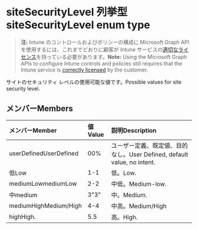 # <a name="sitesecuritylevel-enum-type"></a><span data-ttu-id="87d44-101">siteSecurityLevel 列挙型</span><span class="sxs-lookup"><span data-stu-id="87d44-101">siteSecurityLevel enum type</span></span>

> <span data-ttu-id="87d44-102">**注:** Intune のコントロールおよびポリシーの構成に Microsoft Graph API を使用するには、これまでどおりに顧客が Intune サービスの[適切なライセンス](https://go.microsoft.com/fwlink/?linkid=839381)を持っている必要があります。</span><span class="sxs-lookup"><span data-stu-id="87d44-102">**Note:** Using the Microsoft Graph APIs to configure Intune controls and policies still requires that the Intune service is [correctly licensed](https://go.microsoft.com/fwlink/?linkid=839381) by the customer.</span></span>

<span data-ttu-id="87d44-103">サイトのセキュリティ レベルの使用可能な値です。</span><span class="sxs-lookup"><span data-stu-id="87d44-103">Possible values for site security level.</span></span>
## <a name="members"></a><span data-ttu-id="87d44-104">メンバー</span><span class="sxs-lookup"><span data-stu-id="87d44-104">Members</span></span>
|<span data-ttu-id="87d44-105">メンバー</span><span class="sxs-lookup"><span data-stu-id="87d44-105">Member</span></span>|<span data-ttu-id="87d44-106">値</span><span class="sxs-lookup"><span data-stu-id="87d44-106">Value</span></span>|<span data-ttu-id="87d44-107">説明</span><span class="sxs-lookup"><span data-stu-id="87d44-107">Description</span></span>|
|:---|:---|:---|
|<span data-ttu-id="87d44-108">userDefined</span><span class="sxs-lookup"><span data-stu-id="87d44-108">UserDefined</span></span>|<span data-ttu-id="87d44-109">0</span><span class="sxs-lookup"><span data-stu-id="87d44-109">0%</span></span>|<span data-ttu-id="87d44-110">ユーザー定義、既定値、目的なし。</span><span class="sxs-lookup"><span data-stu-id="87d44-110">User Defined, default value, no intent.</span></span>|
|<span data-ttu-id="87d44-111">低</span><span class="sxs-lookup"><span data-stu-id="87d44-111">Low</span></span>|<span data-ttu-id="87d44-112">1</span><span class="sxs-lookup"><span data-stu-id="87d44-112">-1</span></span>|<span data-ttu-id="87d44-113">低。</span><span class="sxs-lookup"><span data-stu-id="87d44-113">Low.</span></span>|
|<span data-ttu-id="87d44-114">mediumLow</span><span class="sxs-lookup"><span data-stu-id="87d44-114">mediumLow</span></span>|<span data-ttu-id="87d44-115">2</span><span class="sxs-lookup"><span data-stu-id="87d44-115">-2</span></span>|<span data-ttu-id="87d44-116">中低。</span><span class="sxs-lookup"><span data-stu-id="87d44-116">Medium-low.</span></span>|
|<span data-ttu-id="87d44-117">中</span><span class="sxs-lookup"><span data-stu-id="87d44-117">medium</span></span>|<span data-ttu-id="87d44-118">3</span><span class="sxs-lookup"><span data-stu-id="87d44-118">"3"</span></span>|<span data-ttu-id="87d44-119">中。</span><span class="sxs-lookup"><span data-stu-id="87d44-119">Medium.</span></span>|
|<span data-ttu-id="87d44-120">mediumHigh</span><span class="sxs-lookup"><span data-stu-id="87d44-120">Medium/High</span></span>|<span data-ttu-id="87d44-121">4</span><span class="sxs-lookup"><span data-stu-id="87d44-121">-4</span></span>|<span data-ttu-id="87d44-122">中高。</span><span class="sxs-lookup"><span data-stu-id="87d44-122">Medium/High</span></span>|
|<span data-ttu-id="87d44-123">high</span><span class="sxs-lookup"><span data-stu-id="87d44-123">High.</span></span>|<span data-ttu-id="87d44-124">5</span><span class="sxs-lookup"><span data-stu-id="87d44-124">.5</span></span>|<span data-ttu-id="87d44-125">高。</span><span class="sxs-lookup"><span data-stu-id="87d44-125">High.</span></span>|








